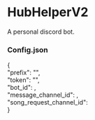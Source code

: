 # HubHelperV2
A personal discord bot.

### Config.json
{  
    "prefix": "",  
    "token": "",  
    "bot_id": ,  
    "message_channel_id": ,  
    "song_request_channel_id":   
}